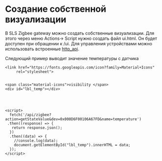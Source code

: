 # Создание собственной  визуализации

В SLS Zigbee gateway можно создать собственные визуализации. Для этого через меню Actions-> Script нужно создать файл ui.html. Он будет доступен при обращении к /ui. Для управления устройствами можно использовать встроенные [http_api](/http_api_rus.md).


Следующий пример выводит значение температуры с датчика
```
<link href="https://fonts.googleapis.com/icon?family=Material+Icons"
     rel="stylesheet">
         
 
<span class="material-icons">visibility </span>
<div id="lbl_temp"></div>

 
 
 
<script>
  fetch('/api/zigbee?action=getStateValue&dev=0x000D6F00106A67FD&name=temperature')
 .then((response) => {
   return response.json();
  })
  .then((data) => {
    //console.log(data);
    document.getElementById("lbl_temp").innerHTML = data;
  });
</script>
```
